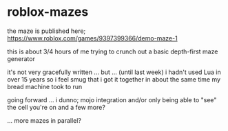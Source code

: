 # roblox-mazes

the maze is published here; https://www.roblox.com/games/9397399366/demo-maze-1

this is about 3/4 hours of me trying to crunch out a basic depth-first maze generator

it's not very gracefully written ... but ... (until last week) i hadn't used Lua in over 15 years so i feel smug that i got it together in about the same time my bread machine took to run

going forward ... i dunno; mojo integration and/or only being able to "see" the cell you're on and a few more?

... more mazes in parallel?

